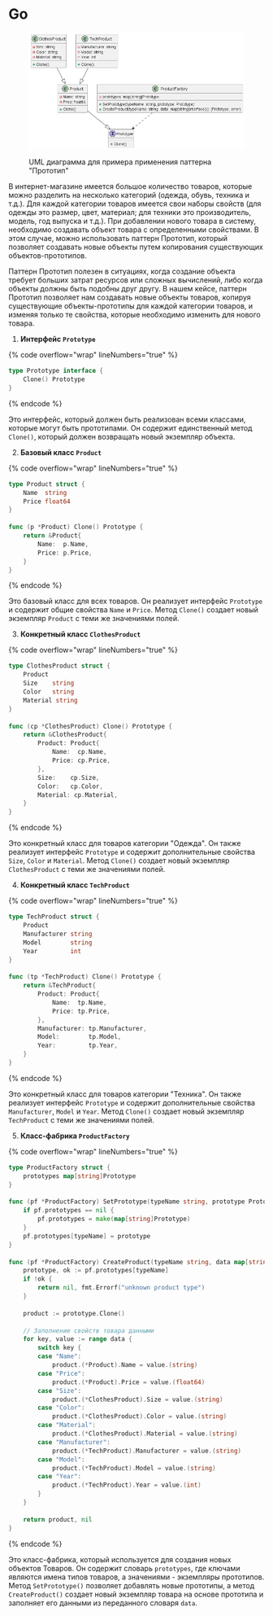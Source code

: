 # Go

<figure><img src="../../../../../.gitbook/assets/image (1) (1) (1) (1) (1).png" alt=""><figcaption><p>UML диаграмма для примера применения паттерна "Прототип"</p></figcaption></figure>

В интернет-магазине имеется большое количество товаров, которые можно разделить на несколько категорий (одежда, обувь, техника и т.д.). Для каждой категории товаров имеется свои наборы свойств (для одежды это размер, цвет, материал; для техники это производитель, модель, год выпуска и т.д.). При добавлении нового товара в систему, необходимо создавать объект товара с определенными свойствами. В этом случае, можно использовать паттерн Прототип, который позволяет создавать новые объекты путем копирования существующих объектов-прототипов.

Паттерн Прототип полезен в ситуациях, когда создание объекта требует больших затрат ресурсов или сложных вычислений, либо когда объекты должны быть подобны друг другу. В нашем кейсе, паттерн Прототип позволяет нам создавать новые объекты товаров, копируя существующие объекты-прототипы для каждой категории товаров, и изменяя только те свойства, которые необходимо изменить для нового товара.

1. **Интерфейс `Prototype`**

{% code overflow="wrap" lineNumbers="true" %}
```go
type Prototype interface {
	Clone() Prototype
}
```
{% endcode %}

Это интерфейс, который должен быть реализован всеми классами, которые могут быть прототипами. Он содержит единственный метод `Clone()`, который должен возвращать новый экземпляр объекта.

2. **Базовый класс `Product`**

{% code overflow="wrap" lineNumbers="true" %}
```go
type Product struct {
	Name  string
	Price float64
}

func (p *Product) Clone() Prototype {
	return &Product{
		Name:  p.Name,
		Price: p.Price,
	}
}
```
{% endcode %}

Это базовый класс для всех товаров. Он реализует интерфейс `Prototype` и содержит общие свойства `Name` и `Price`. Метод `Clone()` создает новый экземпляр `Product` с теми же значениями полей.

3. **Конкретный класс `ClothesProduct`**

{% code overflow="wrap" lineNumbers="true" %}
```go
type ClothesProduct struct {
	Product
	Size    string
	Color   string
	Material string
}

func (cp *ClothesProduct) Clone() Prototype {
	return &ClothesProduct{
		Product: Product{
			Name:  cp.Name,
			Price: cp.Price,
		},
		Size:    cp.Size,
		Color:   cp.Color,
		Material: cp.Material,
	}
}
```
{% endcode %}

Это конкретный класс для товаров категории "Одежда". Он также реализует интерфейс `Prototype` и содержит дополнительные свойства `Size`, `Color` и `Material`. Метод `Clone()` создает новый экземпляр `ClothesProduct` с теми же значениями полей.

4. **Конкретный класс `TechProduct`**

{% code overflow="wrap" lineNumbers="true" %}
```go
type TechProduct struct {
	Product
	Manufacturer string
	Model        string
	Year         int
}

func (tp *TechProduct) Clone() Prototype {
	return &TechProduct{
		Product: Product{
			Name:  tp.Name,
			Price: tp.Price,
		},
		Manufacturer: tp.Manufacturer,
		Model:        tp.Model,
		Year:         tp.Year,
	}
}
```
{% endcode %}

Это конкретный класс для товаров категории "Техника". Он также реализует интерфейс `Prototype` и содержит дополнительные свойства `Manufacturer`, `Model` и `Year`. Метод `Clone()` создает новый экземпляр `TechProduct` с теми же значениями полей.

5. **Класс-фабрика `ProductFactory`**

{% code overflow="wrap" lineNumbers="true" %}
```go
type ProductFactory struct {
	prototypes map[string]Prototype
}

func (pf *ProductFactory) SetPrototype(typeName string, prototype Prototype) {
	if pf.prototypes == nil {
		pf.prototypes = make(map[string]Prototype)
	}
	pf.prototypes[typeName] = prototype
}

func (pf *ProductFactory) CreateProduct(typeName string, data map[string]interface{}) (Prototype, error) {
	prototype, ok := pf.prototypes[typeName]
	if !ok {
		return nil, fmt.Errorf("unknown product type")
	}

	product := prototype.Clone()

	// Заполнение свойств товара данными
	for key, value := range data {
		switch key {
		case "Name":
			product.(*Product).Name = value.(string)
		case "Price":
			product.(*Product).Price = value.(float64)
		case "Size":
			product.(*ClothesProduct).Size = value.(string)
		case "Color":
			product.(*ClothesProduct).Color = value.(string)
		case "Material":
			product.(*ClothesProduct).Material = value.(string)
		case "Manufacturer":
			product.(*TechProduct).Manufacturer = value.(string)
		case "Model":
			product.(*TechProduct).Model = value.(string)
		case "Year":
			product.(*TechProduct).Year = value.(int)
		}
	}

	return product, nil
}
```
{% endcode %}

Это класс-фабрика, который используется для создания новых объектов Товаров. Он содержит словарь `prototypes`, где ключами являются имена типов товаров, а значениями - экземпляры прототипов. Метод `SetPrototype()` позволяет добавлять новые прототипы, а метод `CreateProduct()` создает новый экземпляр товара на основе прототипа и заполняет его данными из переданного словаря `data`.
